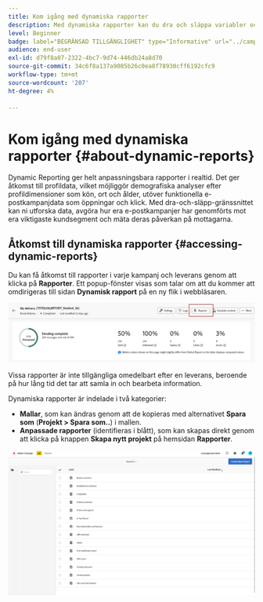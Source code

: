 ```yaml
---
title: Kom igång med dynamiska rapporter
description: Med dynamiska rapporter kan du dra och släppa variabler och dimensioner i frihandsmiljön och analysera hur framgångsrika era kampanjer är.
level: Beginner
badge: label="BEGRÄNSAD TILLGÄNGLIGHET" type="Informative" url="../campaign-standard-migration-home.md" tooltip="Begränsat till användare som migrerats till Campaign Standarden"
audience: end-user
exl-id: d79f8a07-2322-4bc7-9d74-446db24a8d70
source-git-commit: 34c6f8a137a9085b26c0ea8f78930cff6192cfc9
workflow-type: tm+mt
source-wordcount: '207'
ht-degree: 4%

---
```


# Kom igång med dynamiska rapporter {#about-dynamic-reports}

Dynamic Reporting ger helt anpassningsbara rapporter i realtid. Det ger åtkomst till profildata, vilket möjliggör demografiska analyser efter profildimensioner som kön, ort och ålder, utöver funktionella e-postkampanjdata som öppningar och klick. Med dra-och-släpp-gränssnittet kan ni utforska data, avgöra hur era e-postkampanjer har genomförts mot era viktigaste kundsegment och mäta deras påverkan på mottagarna.

## Åtkomst till dynamiska rapporter {#accessing-dynamic-reports}

Du kan få åtkomst till rapporter i varje kampanj och leverans genom att klicka på **Rapporter**. Ett popup-fönster visas som talar om att du kommer att omdirigeras till sidan **Dynamisk rapport** på en ny flik i webbläsaren.

![](assets/campaign_reports_access.png)

Vissa rapporter är inte tillgängliga omedelbart efter en leverans, beroende på hur lång tid det tar att samla in och bearbeta information.

Dynamiska rapporter är indelade i två kategorier:

* **Mallar**, som kan ändras genom att de kopieras med alternativet **Spara som** (**Projekt > Spara som..**) i mallen.
* **Anpassade rapporter** (identifieras i blått), som kan skapas direkt genom att klicka på knappen **Skapa nytt projekt** på hemsidan **Rapporter**.

![](assets/dynamic_report_overview.png)
